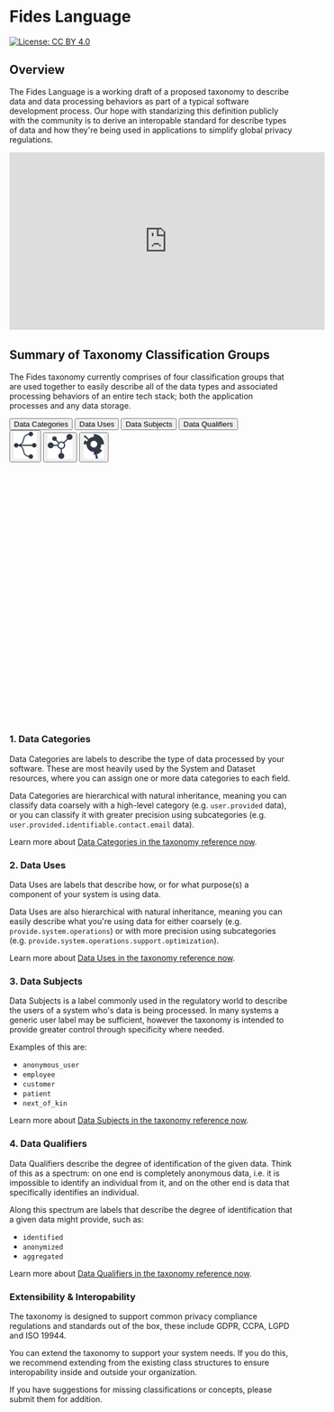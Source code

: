 # Fides Language

[![License: CC BY 4.0](https://img.shields.io/badge/License-CC%20BY%204.0-lightgrey.svg)](https://creativecommons.org/licenses/by/4.0/)

## Overview
The Fides Language is a working draft of a proposed taxonomy to describe data and data processing behaviors as part of a typical software development process. Our hope with standarizing this definition publicly with the community is to derive an interopable standard for describe types of data and how they're being used in applications to simplify global privacy regulations.

<iframe width="560" height="315" src="https://www.youtube.com/embed/jZXPvkBpVHs" title="Introduction to Fides Lang with Cillian Kieran" frameborder="0" allow="accelerometer; autoplay; clipboard-write; encrypted-media; gyroscope; picture-in-picture" allowfullscreen></iframe>
 
## Summary of Taxonomy Classification Groups

The Fides taxonomy currently comprises  of four classification groups that are used together to easily describe all of the data types and associated processing behaviors of an entire tech stack; both the application processes and any data storage. 

<div id="vis" class="vis vis-container">
  <div class="controls-container">
    <div id="data-control" class="control-group">
      <div class="btn-group">
        <button class="btn is-selected" data-chart-data="categories">Data Categories</button>
        <button class="btn" data-chart-data="uses">Data Uses</button>
        <button class="btn" data-chart-data="subjects">Data Subjects</button>
        <button class="btn" data-chart-data="qualifiers">Data Qualifiers</button>
      </div>
    </div>
    <div id="chart-type-control" class="control-group">
      <div class="btn-group">
        <button class="btn btn--icon is-selected" data-chart-type="tree">
          <img src="img/Tree@1x.svg" alt="tree" />
        </button>
        <button class="btn btn--icon" data-chart-type="radialTree">
          <img src="img/Radial%20Tree@1x.svg" alt="radial tree" />
        </button>
        <button class="btn btn--icon" data-chart-type="sunburst" >
          <img src="img/Sunburst@1x.svg" alt="sunburst" />
        </button>
      </div>
    </div>
  </div>
  <div id="vis-chart" class="chart-container">
    <svg id="vis-sunburst"></svg>
    <svg id="vis-radial-tree"></svg>
    <svg id="vis-tree"></svg>
  </div>
  <div id="vis-color-legend"></div>
</div>
<script src="https://d3js.org/d3.v7.min.js"></script>
<script src="js/vis.js"></script>

### 1. Data Categories
Data Categories are labels to describe the type of data processed by your software. These are most heavily used by the System and Dataset resources, where you can assign one or more data categories to each field.

Data Categories are hierarchical with natural inheritance, meaning you can classify data coarsely with a high-level category (e.g. `user.provided` data), or you can classify it with greater precision using subcategories (e.g. `user.provided.identifiable.contact.email` data).

Learn more about [Data Categories in the taxonomy reference now](data_categories.md).

### 2. Data Uses
Data Uses are labels that describe how, or for what purpose(s) a component of your system is using data.

Data Uses are also hierarchical with natural inheritance, meaning you can easily describe what you're using data for either coarsely (e.g. `provide.system.operations`) or with more precision using subcategories (e.g. `provide.system.operations.support.optimization`).

Learn more about [Data Uses in the taxonomy reference now](data_uses.md).

### 3. Data Subjects
Data Subjects is a label commonly used in the regulatory world to describe the users of a system who's data is being processed. In many systems a generic user label may be sufficient, however the taxonomy is intended to provide greater control through specificity where needed.

Examples of this are:

- `anonymous_user`
- `employee`
- `customer`
- `patient`
- `next_of_kin`

Learn more about [Data Subjects in the taxonomy reference now](data_subjects.md).

### 4. Data Qualifiers
Data Qualifiers describe the degree of identification of the given data. Think of this as a spectrum: on one end is completely anonymous data, i.e. it is impossible to identify an individual from it, and on the other end is data that specifically identifies an individual. 

Along this spectrum are labels that describe the degree of identification that a given data might provide, such as:

- `identified`
- `anonymized`
- `aggregated`

Learn more about [Data Qualifiers in the taxonomy reference now](data_qualifiers.md).

### Extensibility & Interopability
The taxonomy is designed to support common privacy compliance regulations and standards out of the box, these include GDPR, CCPA, LGPD and ISO 19944. 

You can extend the taxonomy to support your system needs. If you do this, we recommend extending from the existing class structures to ensure interopability inside and outside your organization.

If you have suggestions for missing classifications or concepts, please submit them for addition.



